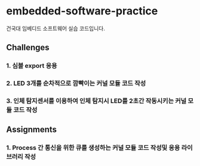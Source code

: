 ﻿# embedded-software-practice
건국대 임베디드 소프트웨어 실습 코드입니다.

## Challenges

### 1. 심볼 export 응용

### 2. LED 3개를 순차적으로 깜빡이는 커널 모듈 코드 작성

### 3. 인체 탐지센서를 이용하여 인체 탐지시 LED를 2초간 작동시키는 커널 모듈 코드 작성

## Assignments

### 1. Process 간 통신을 위한 큐를 생성하는 커널 모듈 코드 작성및 응용 라이브러리 작성
